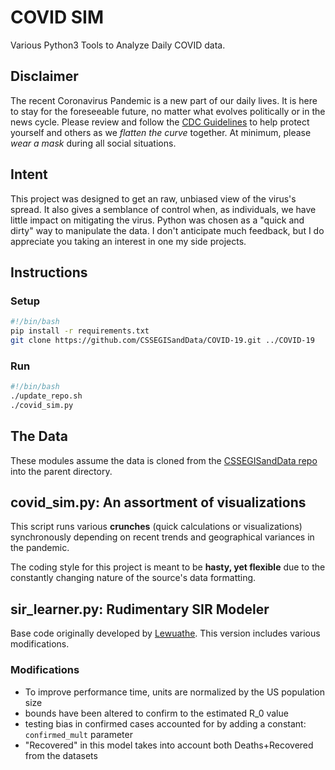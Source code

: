 # COVID SIM
Various Python3 Tools to Analyze Daily COVID data.

## Disclaimer
The recent Coronavirus Pandemic is a new part of our daily lives. It is here to stay for the foreseeable future, no matter what evolves politically or in the news cycle. Please review and follow the [CDC Guidelines](https://www.cdc.gov/coronavirus/2019-nCoV/index.html) to help protect yourself and others as we *flatten the curve* together. At minimum, please *wear a mask* during all social situations.

## Intent
This project was designed to get an raw, unbiased view of the virus's spread. It also gives a semblance of control when, as individuals, we have little impact on mitigating the virus. Python was chosen as a "quick and dirty" way to manipulate the data. I don't anticipate much feedback, but I do appreciate you taking an interest in one my side projects.

## Instructions

### Setup
```bash
#!/bin/bash
pip install -r requirements.txt
git clone https://github.com/CSSEGISandData/COVID-19.git ../COVID-19
```
### Run
```bash
#!/bin/bash
./update_repo.sh
./covid_sim.py
```

## The Data
These modules assume the data is cloned from the [CSSEGISandData repo](https://github.com/CSSEGISandData/COVID-19) into the parent directory.

## covid_sim.py: An assortment of visualizations

This script runs various **crunches** (quick calculations or visualizations) synchronously depending on recent trends and geographical variances in the pandemic.

The coding style for this project is meant to be **hasty, yet flexible** due to the constantly changing nature of the source's data formatting.

## sir_learner.py: Rudimentary SIR Modeler
Base code originally developed by [Lewuathe](https://github.com/Lewuathe/COVID19-SIR). This version includes various modifications. 

### Modifications
- To improve performance time, units are normalized by the US population size
- bounds have been altered to confirm to the estimated R_0 value
- testing bias in confirmed cases accounted for by adding a constant: ```confirmed_mult``` parameter
- "Recovered" in this model takes into account both Deaths+Recovered from the datasets

